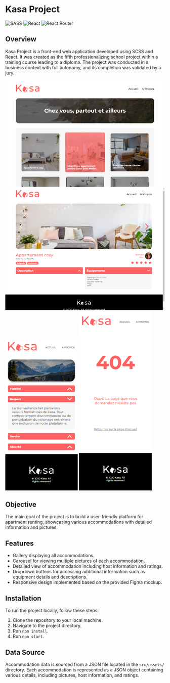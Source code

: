# Kasa Project

![SASS](https://img.shields.io/badge/SASS-hotpink.svg?style=for-the-badge&logo=SASS&logoColor=white)
![React](https://img.shields.io/badge/react-%2320232a.svg?style=for-the-badge&logo=react&logoColor=%2361DAFB)
![React Router](https://img.shields.io/badge/React_Router-CA4245?style=for-the-badge&logo=react-router&logoColor=white)

## Overview

Kasa Project is a front-end web application developed using SCSS and React. It was created as the fifth professionalizing school project within a training course leading to a diploma. The project was conducted in a business context with full autonomy, and its completion was validated by a jury.

![screenshot](./src/assets/screenshot-for-readme/desktop-main-page.png "Main Page")
![screenshot](./src/assets/screenshot-for-readme/desktop-hosting-page.png "Hosting Page")
![screenshot](./src/assets/screenshot-for-readme/mobile-about-page.png "About Page")
![screenshot](./src/assets/screenshot-for-readme/mobile-error-page.png "Error Page")

## Objective

The main goal of the project is to build a user-friendly platform for apartment renting, showcasing various accommodations with detailed information and pictures.

## Features

- Gallery displaying all accommodations.
- Carousel for viewing multiple pictures of each accommodation.
- Detailed view of accommodation including host information and ratings.
- Dropdown buttons for accessing additional information such as equipment details and descriptions.
- Responsive design implemented based on the provided Figma mockup.

## Installation

To run the project locally, follow these steps:

1. Clone the repository to your local machine.
2. Navigate to the project directory.
3. Run `npm install`.
4. Run `npm start`.

## Data Source

Accommodation data is sourced from a JSON file located in the `src/assets/` directory. Each accommodation is represented as a JSON object containing various details, including pictures, host information, and ratings.
